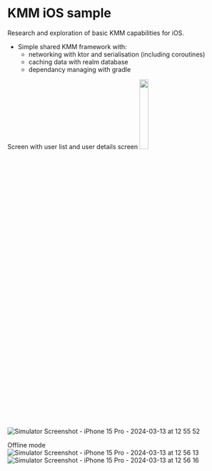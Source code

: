 # KMM iOS sample
Research and exploration of basic KMM capabilities for iOS.
- Simple shared KMM framework with:
  - networking with ktor and serialisation (including coroutines)
  - caching data with realm database
  - dependancy managing with gradle
 
Screen with user list and user details screen
<img src="https://github.com/vlaskos/KMM_Sample/assets/11546672/077ae703-7aae-4fe5-9601-4a858a3ada2e" width=20%>
![Simulator Screenshot - iPhone 15 Pro - 2024-03-13 at 12 55 52](https://github.com/vlaskos/KMM_Sample/assets/11546672/871894ea-db09-48ad-ae5f-741caee2a392)

Offline mode
![Simulator Screenshot - iPhone 15 Pro - 2024-03-13 at 12 56 13](https://github.com/vlaskos/KMM_Sample/assets/11546672/5a0d0786-cc6c-480d-a4a8-efe581a62e67)
![Simulator Screenshot - iPhone 15 Pro - 2024-03-13 at 12 56 16](https://github.com/vlaskos/KMM_Sample/assets/11546672/c8feb538-7233-41d2-8738-e10efc56a4db)

